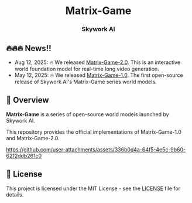 <p align="center">
<h1 align="center">Matrix-Game</h1>
<h3 align="center">Skywork AI</h3>
</p>

## 🔥🔥🔥 News!!
* Aug 12, 2025: 🔥 We released [Matrix-Game-2.0](https://github.com/SkyworkAI/Matrix-Game/tree/main/Matrix-Game-2). This is an interactive world foundation model for real-time long video generation.
* May 12, 2025: 🔥 We released [Matrix-Game-1.0](https://github.com/SkyworkAI/Matrix-Game/tree/main/Matrix-Game-1). The first open-source release of Skywork AI's Matrix-Game series world models.


## 📝 Overview

**Matrix-Game** is a series of open-source world models launched by Skywork AI.

This repository provides the official implementations of Matrix-Game-1.0 and Matrix-Game-2.0.

https://github.com/user-attachments/assets/336b0d4a-64f5-4e5c-9b60-6212ddb261c0



## 📄 License

This project is licensed under the MIT License - see the [LICENSE](LICENSE) file for details.

